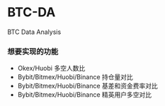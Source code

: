 # BTC-DA
BTC Data Analysis 

### 想要实现的功能
  * Okex/Huobi 多空人数比
  * Bybit/Bitmex/Huobi/Binance 持仓量对比
  * Bybit/Bitmex/Huobi/Binance 基差和资金费率对比
  * Bybit/Bitmex/Huobi/Binance 精英用户多空对比
